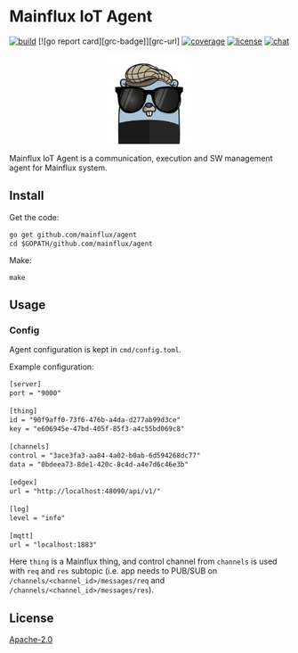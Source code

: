 # Mainflux IoT Agent

[![build][ci-badge]][ci-url]
[![go report card][grc-badge]][grc-url]
[![coverage][cov-badge]][cov-url]
[![license][license]](LICENSE)
[![chat][gitter-badge]][gitter]

<p align="center">
  <img width="30%" height="30%" src="./docs/img/agent.png">
</p>

Mainflux IoT Agent is a communication, execution and SW management agent for Mainflux system.

## Install
Get the code:

```
go get github.com/mainflux/agent
cd $GOPATH/github.com/mainflux/agent
```

Make:
```
make
```

## Usage
### Config
Agent configuration is kept in `cmd/config.toml`.

Example configuration:
```
[server]
port = "9000"

[thing]
id = "90f9aff0-73f6-476b-a4da-d277ab99d3ce"
key = "e606945e-47bd-405f-85f3-a4c55bd069c8"

[channels]
control = "3ace3fa3-aa84-4a02-b0ab-6d594268dc77"
data = "0bdeea73-8de1-420c-8c4d-a4e7d6c46e3b"

[edgex]
url = "http://localhost:48090/api/v1/"

[log]
level = "info"

[mqtt]
url = "localhost:1883"
```

Here `thing` is a Mainflux thing, and control channel from `channels` is used with `req` and `res` subtopic
(i.e. app needs to PUB/SUB on `/channels/<channel_id>/messages/req` and `/channels/<channel_id>/messages/res`).

## License

[Apache-2.0](LICENSE)

[ci-badge]: https://semaphoreci.com/api/v1/mainflux/agent/branches/master/badge.svg
[ci-url]: https://semaphoreci.com/mainflux/agent
[docs]: http://mainflux.readthedocs.io
[gitter]: https://gitter.im/mainflux/mainflux?utm_source=badge&utm_medium=badge&utm_campaign=pr-badge&utm_content=badge
[gitter-badge]: https://badges.gitter.im/Join%20Chat.svg
[cov-badge]: https://codecov.io/gh/mainflux/mainflux/branch/master/graph/badge.svg
[cov-url]: https://codecov.io/gh/mainflux/mainflux
[license]: https://img.shields.io/badge/license-Apache%20v2.0-blue.svg

